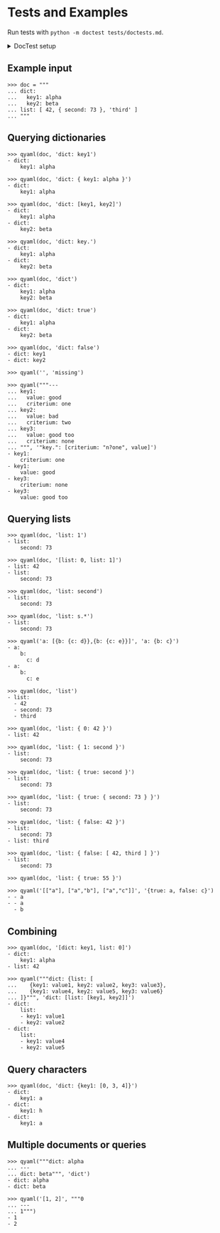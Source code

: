 # Tests and Examples

Run tests with `python -m doctest tests/doctests.md`.

<details>
    <summary>DocTest setup</summary>

    >>> from src.qyaml.qyaml import qyaml, print_results
    >>> qy = qyaml
    >>> def qyaml(d, q): print_results(qy(d, q))

</details>

## Example input

    >>> doc = """
    ... dict:
    ...   key1: alpha
    ...   key2: beta
    ... list: [ 42, { second: 73 }, 'third' ]
    ... """

## Querying dictionaries

    >>> qyaml(doc, 'dict: key1')
    - dict:
        key1: alpha

    >>> qyaml(doc, 'dict: { key1: alpha }')
    - dict:
        key1: alpha

    >>> qyaml(doc, 'dict: [key1, key2]')
    - dict:
        key1: alpha
    - dict:
        key2: beta

    >>> qyaml(doc, 'dict: key.')
    - dict:
        key1: alpha
    - dict:
        key2: beta

    >>> qyaml(doc, 'dict')
    - dict:
        key1: alpha
        key2: beta

    >>> qyaml(doc, 'dict: true')
    - dict:
        key1: alpha
    - dict:
        key2: beta

    >>> qyaml(doc, 'dict: false')
    - dict: key1
    - dict: key2

    >>> qyaml('', 'missing')

    >>> qyaml("""---
    ... key1:
    ...   value: good
    ...   criterium: one
    ... key2:
    ...   value: bad
    ...   criterium: two
    ... key3:
    ...   value: good too
    ...   criterium: none
    ... """, '"key.": [criterium: "n?one", value]')
    - key1:
        criterium: one
    - key1:
        value: good
    - key3:
        criterium: none
    - key3:
        value: good too

## Querying lists

    >>> qyaml(doc, 'list: 1')
    - list:
        second: 73

    >>> qyaml(doc, '[list: 0, list: 1]')
    - list: 42
    - list:
        second: 73

    >>> qyaml(doc, 'list: second')
    - list:
        second: 73

    >>> qyaml(doc, 'list: s.*')
    - list:
        second: 73

    >>> qyaml('a: [{b: {c: d}},{b: {c: e}}]', 'a: {b: c}')
    - a:
        b:
          c: d
    - a:
        b:
          c: e

    >>> qyaml(doc, 'list')
    - list:
      - 42
      - second: 73
      - third

    >>> qyaml(doc, 'list: { 0: 42 }')
    - list: 42

    >>> qyaml(doc, 'list: { 1: second }')
    - list:
        second: 73

    >>> qyaml(doc, 'list: { true: second }')
    - list:
        second: 73

    >>> qyaml(doc, 'list: { true: { second: 73 } }')
    - list:
        second: 73

    >>> qyaml(doc, 'list: { false: 42 }')
    - list:
        second: 73
    - list: third

    >>> qyaml(doc, 'list: { false: [ 42, third ] }')
    - list:
        second: 73

    >>> qyaml(doc, 'list: { true: 55 }')

    >>> qyaml('[["a"], ["a","b"], ["a","c"]]', '{true: a, false: c}')
    - - a
    - - a
      - b

## Combining

    >>> qyaml(doc, '[dict: key1, list: 0]')
    - dict:
        key1: alpha
    - list: 42

    >>> qyaml("""dict: {list: [
    ...    {key1: value1, key2: value2, key3: value3},
    ...    {key1: value4, key2: value5, key3: value6}
    ... ]}""", 'dict: [list: [key1, key2]]')
    - dict:
        list:
        - key1: value1
        - key2: value2
    - dict:
        list:
        - key1: value4
        - key2: value5

## Query characters

    >>> qyaml(doc, 'dict: {key1: [0, 3, 4]}')
    - dict:
        key1: a
    - dict:
        key1: h
    - dict:
        key1: a

## Multiple documents or queries

    >>> qyaml("""dict: alpha
    ... ---
    ... dict: beta""", 'dict')
    - dict: alpha
    - dict: beta

    >>> qyaml('[1, 2]', """0
    ... ---
    ... 1""")
    - 1
    - 2
